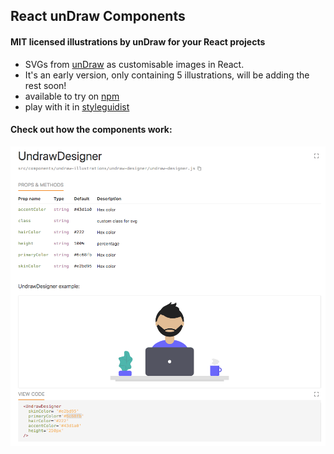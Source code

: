 ## React unDraw Components

#### MIT licensed illustrations by unDraw for your React projects

* SVGs from [unDraw](https://undraw.co/) as customisable images in React.  
* It's an early version, only containing 5 illustrations, will be adding the rest soon!
* available to try on [npm](https://www.npmjs.com/package/react-undraw-illustrations)
* play with it in [styleguidist](https://graemefulton.github.io)


#### Check out how the components work:

![alt text](readme.gif)


